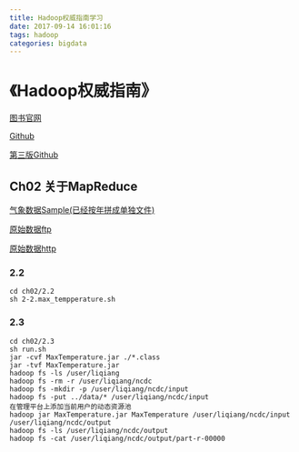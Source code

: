 ```yaml
---
title: Hadoop权威指南学习
date: 2017-09-14 16:01:16
tags: hadoop
categories: bigdata
---
```


# 《Hadoop权威指南》

<!-- more -->

[图书官网](http://hadoopbook.com/)

[Github](https://github.com/tomwhite/hadoop-book)

[第三版Github](https://github.com/tomwhite/hadoop-book/tree/3e)

## Ch02 关于MapReduce

[气象数据Sample(已经按年拼成单独文件)](https://github.com/tomwhite/hadoop-book/tree/master/input/ncdc/all)

[原始数据ftp](ftp://ftp.ncdc.noaa.gov/pub/data/noaa/)

[原始数据http](https://www1.ncdc.noaa.gov/pub/data/noaa/)

### 2.2

```
cd ch02/2.2
sh 2-2.max_tempperature.sh
```

### 2.3

```
cd ch02/2.3
sh run.sh
jar -cvf MaxTemperature.jar ./*.class
jar -tvf MaxTemperature.jar
hadoop fs -ls /user/liqiang
hadoop fs -rm -r /user/liqiang/ncdc
hadoop fs -mkdir -p /user/liqiang/ncdc/input
hadoop fs -put ../data/* /user/liqiang/ncdc/input
在管理平台上添加当前用户的动态资源池
hadoop jar MaxTemperature.jar MaxTemperature /user/liqiang/ncdc/input /user/liqiang/ncdc/output
hadoop fs -ls /user/liqiang/ncdc/output
hadoop fs -cat /user/liqiang/ncdc/output/part-r-00000
```


